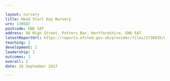 ```yaml
---

layout: nursery
title: Head Start Day Nursery
urn: 130587
postcode: EN6 5AT
address: 86 High Street, Potters Bar, Hertfordshire, EN6 5AT
latestReportUrl: https://reports.ofsted.gov.uk/provider/files/2730835/urn/130587.pdf
teaching: 2
development: 2
leadership: 2
outcomes: 2
overall: 2
date: 26 September 2017

---
```

